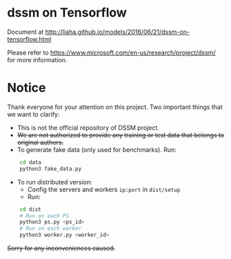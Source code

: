 # dssm on Tensorflow

Document at http://liaha.github.io/models/2016/06/21/dssm-on-tensorflow.html

Please refer to https://www.microsoft.com/en-us/research/project/dssm/ for more information.

# Notice
Thank everyone for your attention on this project. Two important things that we want to clarify:
- This is not the official repository of DSSM project. 
- ~~We are not authorized to provide any training or test data that belongs to original authors.~~
- To generate fake data (only used for benchmarks). Run:
```sh
    cd data
    python3 fake_data.py
```
- To run distributed version:
    - Config the servers and workers ```ip:port``` in ```dist/setup```
    - Run: 
```sh
    cd dist
    # Run on each PS
    python3 ps.py <ps_id>
    # Run on each worker
    python3 worker.py <worker_id>
```

~~Sorry for any inconveniences caused.~~
